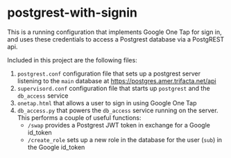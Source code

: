 # postgrest-with-signin

This is a running configuration that implements Google One Tap for sign in, and uses these credentials to access a Postgrest database via a PostgREST api.

Included in this project are the following files:

1. `postgrest.conf` configuration file that sets up a postgrest server listening to the `main` database at https://postgres.amer.trifacta.net/api
2. `supervisord.conf` configuration file that starts up `postgrest` and the `db_access` service
3. `onetap.html` that allows a user to sign in using Google One Tap
4. `db_access.py` that powers the `db_access` service running on the server. This performs a couple of useful functions:
   - `/swap` provides a Postgrest JWT token in exchange for a Google id_token
   - `/create_role` sets up a new role in the database for the user (`sub`) in the Google id_token
